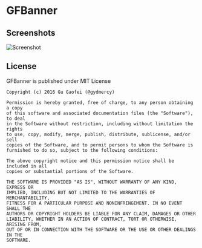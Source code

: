 # GFBanner



## Screenshots

![Screenshot](http://7xjlak.com1.z0.glb.clouddn.com/gfbannerSimulator%20Screen%20Shot%202016%E5%B9%B45%E6%9C%8813%E6%97%A5%20%E4%B8%8B%E5%8D%889.09.09.png)


## License

GFBanner is published under MIT License

	Copyright (c) 2016 Gu Gaofei (@gydmercy)

	Permission is hereby granted, free of charge, to any person obtaining a copy
	of this software and associated documentation files (the "Software"), to deal
	in the Software without restriction, including without limitation the rights
	to use, copy, modify, merge, publish, distribute, sublicense, and/or sell
	copies of the Software, and to permit persons to whom the Software is
	furnished to do so, subject to the following conditions:

	The above copyright notice and this permission notice shall be included in all
	copies or substantial portions of the Software.

	THE SOFTWARE IS PROVIDED "AS IS", WITHOUT WARRANTY OF ANY KIND, EXPRESS OR
	IMPLIED, INCLUDING BUT NOT LIMITED TO THE WARRANTIES OF MERCHANTABILITY,
	FITNESS FOR A PARTICULAR PURPOSE AND NONINFRINGEMENT. IN NO EVENT SHALL THE
	AUTHORS OR COPYRIGHT HOLDERS BE LIABLE FOR ANY CLAIM, DAMAGES OR OTHER
	LIABILITY, WHETHER IN AN ACTION OF CONTRACT, TORT OR OTHERWISE, ARISING FROM,
	OUT OF OR IN CONNECTION WITH THE SOFTWARE OR THE USE OR OTHER DEALINGS IN THE
	SOFTWARE.